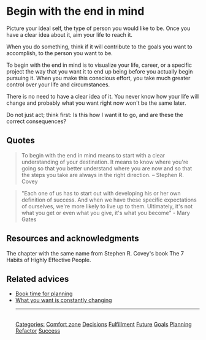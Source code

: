 # Begin with the end in mind

Picture your ideal self, the type of person you would like to be. Once you have a clear idea about it, aim your life to reach it.

When you do something, think if it will contribute to the goals you want to accomplish,  to the person you want to be.

To begin with the end in mind is to visualize your life, career, or a specific project the way that you want it to end up being before you actually begin pursuing it. When you make this conscious effort, you take much greater control over your life and circumstances.

There is no need to have a clear idea of it. You never know how your life will change and probably what you want right now won't be the same later.

Do not just act; think first: Is this how I want it to go, and are these the correct consequences?

## Quotes

> To begin with the end in mind means to start with a clear understanding of your destination. It means to know where you're going so that you better understand where you are now and so that the steps you take are always in the right direction. – Stephen R. Covey

> "Each one of us has to start out with developing his or her own definition of success. And when we have these specific expectations of ourselves, we're more likely to live up to them. Ultimately, it's not what you get or even what you give, it's what you become" - Mary Gates

## Resources and acknowledgments

The chapter with the same name from Stephen R. Covey's book The 7 Habits of Highly Effective People.

## Related advices

- [Book time for planning](Book%20time%20for%20planning/index.md)
- [What you want is constantly changing](What%20you%20want%20is%20constantly%20changing/index.md)<hr/><br/>[Categories:](Categories/index.md) [Comfort zone](Categories/Comfort%20zone.md) [Decisions](Categories/Decisions.md) [Fulfillment](Categories/Fulfillment.md) [Future](Categories/Future.md) [Goals](Categories/Goals.md) [Planning](Categories/Planning.md) [Refactor](Categories/Refactor.md) [Success](Categories/Success.md)